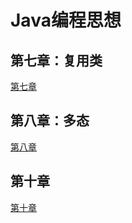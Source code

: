 # Java编程思想

## 第七章：复用类
[第七章](https://github.com/shanyao19940801/BookeNote/blob/master/ThinkingInJava/file/%E7%AC%AC%E4%B8%83%E7%AB%A0.md)

## 第八章：多态
[第八章](https://github.com/shanyao19940801/BookeNote/blob/master/ThinkingInJava/file/%E7%AC%AC%E5%85%AB%E7%AB%A0.md)

## 第十章 

[第十章](https://github.com/shanyao19940801/BookeNote/blob/master/ThinkingInJava/file/%E7%AC%AC%E5%8D%81%E7%AB%A0.md)

